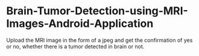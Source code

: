 # Brain-Tumor-Detection-using-MRI-Images-Android-Application
Upload the MRI image in the form of a jpeg and get the confirmation of yes or no, whether there is a tumor detected in brain or not.
